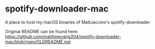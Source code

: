 # spotify-downloader-mac
A place to host my macOS binaries of MattJaccino's spotify-downloader

Original README can be found here: https://github.com/matthewyang204/spotify-downloader-mac/blob/main/OLDREADME.md